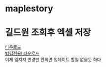 # maplestory
# 길드원 조회후 엑셀 저장
[다운로드](https://github.com/LeeBad/maplestory/blob/master/%EC%97%91%EC%85%80/xl.exe)
<br>
[밤길전용! 다운로드](https://github.com/LeeBad/maplestory/blob/master/%EC%97%91%EC%85%80/밤길용.exe)
<br>
이제 멮지지 변경만 안되면 업데이트 할일 없을듯 하다
<br>

